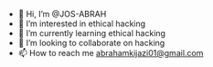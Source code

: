 - 👋 Hi, I’m @JOS-ABRAH
- 👀 I’m interested in ethical hacking
- 🌱 I’m currently learning ethical hacking
- 💞️ I’m looking to collaborate on hacking
- 📫 How to reach me abrahamkijazi01@gmail.com

<!---
JOS-ABRAH/JOS-ABRAH is a ✨ special ✨ repository because its `README.md` (this file) appears on your GitHub profile.
You can click the Preview link to take a look at your changes.
--->
